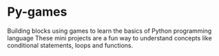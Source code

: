 # Py-games
Building blocks using games to learn the basics of Python programming language
These mini projects are a fun way to understand concepts like conditional statements, loops and functions.
 
